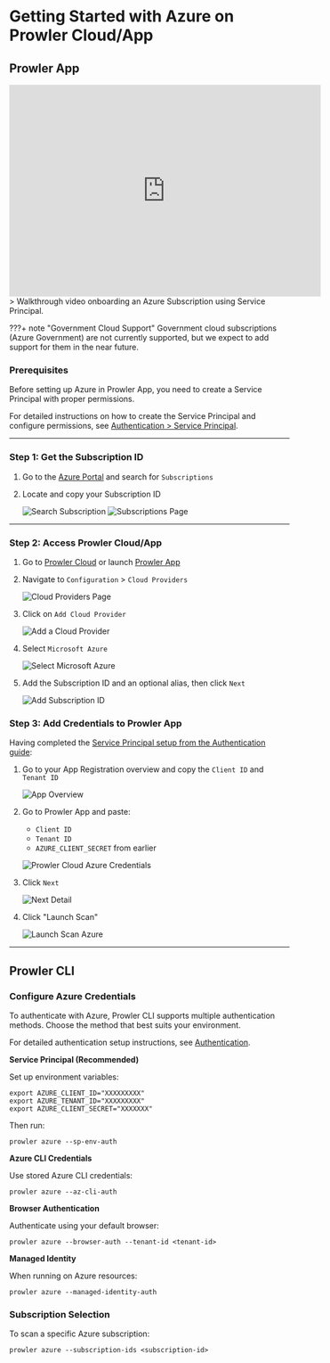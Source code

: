 # Getting Started with Azure on Prowler Cloud/App

## Prowler App

<iframe width="560" height="380" src="https://www.youtube-nocookie.com/embed/v1as8vTFlMg" title="Prowler Cloud Onboarding Azure" frameborder="0" allow="accelerometer; autoplay; clipboard-write; encrypted-media; gyroscope; picture-in-picture" allowfullscreen="1"></iframe>
> Walkthrough video onboarding an Azure Subscription using Service Principal.


???+ note "Government Cloud Support"
    Government cloud subscriptions (Azure Government) are not currently supported, but we expect to add support for them in the near future.

### Prerequisites

Before setting up Azure in Prowler App, you need to create a Service Principal with proper permissions.

For detailed instructions on how to create the Service Principal and configure permissions, see [Authentication > Service Principal](./authentication.md#service-principal-application-authentication-recommended).

---

### Step 1: Get the Subscription ID

1. Go to the [Azure Portal](https://portal.azure.com/#home) and search for `Subscriptions`
2. Locate and copy your Subscription ID

    ![Search Subscription](./img/search-subscriptions.png)
    ![Subscriptions Page](./img/get-subscription-id.png)

---

### Step 2: Access Prowler Cloud/App

1. Go to [Prowler Cloud](https://cloud.prowler.com/) or launch [Prowler App](../prowler-app.md)
2. Navigate to `Configuration` > `Cloud Providers`

    ![Cloud Providers Page](../img/cloud-providers-page.png)

3. Click on `Add Cloud Provider`

    ![Add a Cloud Provider](../img/add-cloud-provider.png)

4. Select `Microsoft Azure`

    ![Select Microsoft Azure](./img/select-azure-prowler-cloud.png)

5. Add the Subscription ID and an optional alias, then click `Next`

    ![Add Subscription ID](./img/add-subscription-id.png)

### Step 3: Add Credentials to Prowler App

Having completed the [Service Principal setup from the Authentication guide](./authentication.md#service-principal-application-authentication-recommended):

1. Go to your App Registration overview and copy the `Client ID` and `Tenant ID`

    ![App Overview](./img/app-overview.png)

2. Go to Prowler App and paste:

    - `Client ID`
    - `Tenant ID`
    - `AZURE_CLIENT_SECRET` from earlier

    ![Prowler Cloud Azure Credentials](./img/add-credentials-azure-prowler-cloud.png)

3. Click `Next`

    ![Next Detail](./img/click-next-azure.png)

4. Click "Launch Scan"

    ![Launch Scan Azure](./img/launch-scan.png)

---

## Prowler CLI

### Configure Azure Credentials

To authenticate with Azure, Prowler CLI supports multiple authentication methods. Choose the method that best suits your environment.

For detailed authentication setup instructions, see [Authentication](./authentication.md).

**Service Principal (Recommended)**

Set up environment variables:

```console
export AZURE_CLIENT_ID="XXXXXXXXX"
export AZURE_TENANT_ID="XXXXXXXXX"
export AZURE_CLIENT_SECRET="XXXXXXX"
```

Then run:

```console
prowler azure --sp-env-auth
```

**Azure CLI Credentials**

Use stored Azure CLI credentials:

```console
prowler azure --az-cli-auth
```

**Browser Authentication**

Authenticate using your default browser:

```console
prowler azure --browser-auth --tenant-id <tenant-id>
```

**Managed Identity**

When running on Azure resources:

```console
prowler azure --managed-identity-auth
```

### Subscription Selection

To scan a specific Azure subscription:

```console
prowler azure --subscription-ids <subscription-id>
```

